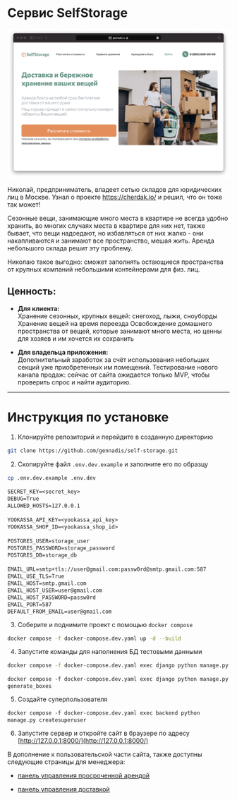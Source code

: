# Сервис SelfStorage

![screenshot](src/Screenshot.png)

Николай, предприниматель, владеет сетью складов для юридических лиц в Москве. Узнал о проекте https://cherdak.io/ и решил, что он тоже так может! 

Сезонные вещи, занимающие много места в квартире не всегда удобно хранить, во многих случаях места в квартире для них нет, также бывает, что вещи надоедают, но избавляться от них жалко - они накапливаются и занимают все пространство, мешая жить. Аренда небольшого склада решит эту проблему.

Николаю такое выгодно: сможет заполнять остающиеся пространства от крупных компаний небольшими контейнерами для физ. лиц.

## Ценность:

- **Для клиента:**  
Хранение сезонных, крупных вещей: снегоход, лыжи, сноуборды
Хранение вещей на время переезда
Освобождение домашнего пространства от вещей, которые занимают много места, но ценны для хозяев и им хочется их сохранить

- **Для владельца приложения:**  
Дополнительный заработок за счёт использования небольших секций уже приобретенных им помещений.
Тестирование нового канала продаж: сейчас от сайта ожидается только MVP, чтобы проверить спрос и найти аудиторию.

---

# Инструкция по установке

1. Клонируйте репозиторий и перейдите в созданную директорию
```sh
git clone https://github.com/gennadis/self-storage.git
```

2. Скопируйте файл `.env.dev.example` и заполните его по образцу
```sh
cp .env.dev.example .env.dev
```

```
SECRET_KEY=<secret_key>
DEBUG=True
ALLOWED_HOSTS=127.0.0.1

YOOKASSA_API_KEY=<yookassa_api_key>
YOOKASSA_SHOP_ID=<yookassa_shop_id>

POSTGRES_USER=storage_user
POSTGRES_PASSWORD=storage_password
POSTGRES_DB=storage_db

EMAIL_URL=smtp+tls://user@gmail.com:passw0rd@smtp.gmail.com:587
EMAIL_USE_TLS=True
EMAIL_HOST=smtp.gmail.com
EMAIL_HOST_USER=user@gmail.com
EMAIL_HOST_PASSWORD=passw0rd
EMAIL_PORT=587
DEFAULT_FROM_EMAIL=user@gmail.com

```

3. Соберите и поднимите проект с помощью `docker compose`
```sh
docker compose -f docker-compose.dev.yaml up -d --build
```

4. Запустите команды для наполнения БД тестовыми данными
```sh
docker compose -f docker-compose.dev.yaml exec django python manage.py load_warehouses https://raw.githubusercontent.com/aosothra/remote_content/master/self_storage/warehouses.json
```

```
docker compose -f docker-compose.dev.yaml exec django python manage.py generate_boxes
```

5. Создайте суперпользователя
```
docker compose -f docker-compose.dev.yaml exec backend python manage.py createsuperuser
```

6. Запустите сервер и откройте сайт в браузере по адресу [http://127.0.0.1:8000/](http://127.0.0.1:8000/)



В дополнение к пользовательской части сайта, также доступны следующие страницы для менеджера:
- [панель управления просроченной арендой](127.0.0.1:8000/overdue)

- [панель управления доставкой](127.0.0.1:8000/delivery)
